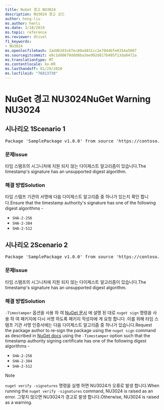 ```yaml
---
title: NuGet 경고 NU3024
description: NU3024 경고 코드
author: heng-liu
ms.author: henli
ms.date: 3/18/2019
ms.topic: reference
ms.reviewer: dtivel
f1_keywords:
- NU3024
ms.openlocfilehash: 2add6283c67ec80a4831cc2e7044bfe0354a5007
ms.sourcegitcommit: e9c1dd0679ddd8ba3ee992d817b405f13da0472a
ms.translationtype: MT
ms.contentlocale: ko-KR
ms.lasthandoff: 01/29/2020
ms.locfileid: "76813730"
---
```

# <a name="nuget-warning-nu3024"></a><span data-ttu-id="20b8c-103">NuGet 경고 NU3024</span><span class="sxs-lookup"><span data-stu-id="20b8c-103">NuGet Warning NU3024</span></span>

## <a name="scenario-1"></a><span data-ttu-id="20b8c-104">시나리오 1</span><span class="sxs-lookup"><span data-stu-id="20b8c-104">Scenario 1</span></span>

<pre>Package 'SamplePackage v1.0.0' from source 'https://contoso.com/index.json': The timestamp signature has an unsupported digest algorithm. The following algorithms are supported: : SHA-2-256, SHA-2-384, SHA-2-512.</pre>

### <a name="issue"></a><span data-ttu-id="20b8c-105">문제</span><span class="sxs-lookup"><span data-stu-id="20b8c-105">Issue</span></span>

<span data-ttu-id="20b8c-106">타임 스탬프의 시그니처에 지원 되지 않는 다이제스트 알고리즘이 있습니다.</span><span class="sxs-lookup"><span data-stu-id="20b8c-106">The timestamp's signature has an unsupported digest algorithm.</span></span>


### <a name="solution"></a><span data-ttu-id="20b8c-107">해결 방법</span><span class="sxs-lookup"><span data-stu-id="20b8c-107">Solution</span></span>

<span data-ttu-id="20b8c-108">타임 스탬프 기관의 서명에 다음 다이제스트 알고리즘 중 하나가 있는지 확인 합니다.</span><span class="sxs-lookup"><span data-stu-id="20b8c-108">Ensure that the timestamp authority's signature has one of the following digest algorithms -</span></span> 
* `SHA-2-256`
* `SHA-2-384`
* `SHA-2-512`



## <a name="scenario-2"></a><span data-ttu-id="20b8c-109">시나리오 2</span><span class="sxs-lookup"><span data-stu-id="20b8c-109">Scenario 2</span></span>

<pre>Package 'SamplePackage v1.0.0' from source 'https://contoso.com/index.json': The primary signature's timestamp signature has an unsupported digest algorithm.</pre>

### <a name="issue"></a><span data-ttu-id="20b8c-110">문제</span><span class="sxs-lookup"><span data-stu-id="20b8c-110">Issue</span></span>

<span data-ttu-id="20b8c-111">타임 스탬프의 시그니처에 지원 되지 않는 다이제스트 알고리즘이 있습니다.</span><span class="sxs-lookup"><span data-stu-id="20b8c-111">The timestamp's signature has an unsupported digest algorithm.</span></span>


### <a name="solution"></a><span data-ttu-id="20b8c-112">해결 방법</span><span class="sxs-lookup"><span data-stu-id="20b8c-112">Solution</span></span>

<span data-ttu-id="20b8c-113">`-Timestamper` 옵션을 사용 하 여 [NuGet 문서](../../create-packages/sign-a-package.md) 에 설명 된 대로 `nuget sign` 명령을 사용 하 여 패키지에 다시 서명 하도록 패키지 작성자에 게 요청 합니다 .이를 위해 타임 스탬프 기관 서명 인증서에는 다음 다이제스트 알고리즘 중 하나가 있습니다.</span><span class="sxs-lookup"><span data-stu-id="20b8c-113">Request the package author to re-sign the package using the `nuget sign` command as described in [NuGet docs](../../create-packages/sign-a-package.md) using the `-Timestamper` option such that the timestamp authority signing certificate has one of the following digest algorithms -</span></span>
* `SHA-2-256`
* `SHA-2-384`
* `SHA-2-512`


> [!Note]
> <span data-ttu-id="20b8c-114">`nuget verify -signatures` 명령을 실행 하면 NU3024가 오류로 발생 합니다.</span><span class="sxs-lookup"><span data-stu-id="20b8c-114">When running the `nuget verify -signatures` command, NU3024 is raised as an error.</span></span> <span data-ttu-id="20b8c-115">그렇지 않으면 NU3024가 경고로 발생 합니다.</span><span class="sxs-lookup"><span data-stu-id="20b8c-115">Otherwise, NU3024 is raised as a warning.</span></span>
